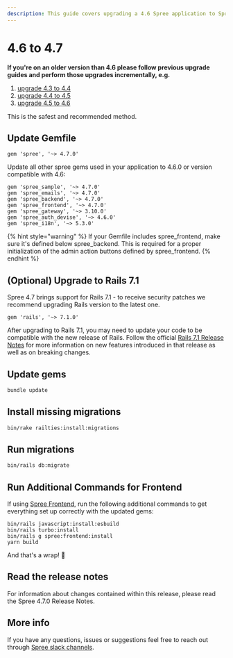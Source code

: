 ```yaml
---
description: This guide covers upgrading a 4.6 Spree application to Spree 4.7.
---
```


# 4.6 to 4.7

**If you're on an older version than 4.6 please follow previous upgrade guides and perform those upgrades incrementally, e.g.**

1. [upgrade 4.3 to 4.4](https://dev-docs.spreecommerce.org/upgrades/upgrades/4.3-to-4.4)
2. [upgrade 4.4 to 4.5](4.4-to-4.5.md)
3. [upgrade 4.5 to 4.6](4.5-to-4.6.md)

This is the safest and recommended method.

## Update Gemfile

```
gem 'spree', '~> 4.7.0'
```

Update all other spree gems used in your application to 4.6.0 or version compatible with 4.6:

```
gem 'spree_sample', '~> 4.7.0'
gem 'spree_emails', '~> 4.7.0'
gem 'spree_backend', '~> 4.7.0'
gem 'spree_frontend', '~> 4.7.0'
gem 'spree_gateway', '~> 3.10.0'
gem 'spree_auth_devise', '~> 4.6.0'
gem 'spree_i18n', '~> 5.3.0'
```



{% hint style="warning" %}
If your Gemfile includes spree\_frontend, make sure it's defined below spree\_backend. This is required for a proper initialization of the admin action buttons defined by spree\_frontend.
{% endhint %}

## (Optional) Upgrade to Rails 7.1

Spree 4.7 brings support for Rails 7.1 - to receive security patches we recommend upgrading Rails version to the latest one.

```
gem 'rails', '~> 7.1.0'
```

After upgrading to Rails 7.1, you may need to update your code to be compatible with the new release of Rails. Follow the official [Rails 7.1 Release Notes](https://edgeguides.rubyonrails.org/7\_1\_release\_notes.html) for more information on new features introduced in that release as well as on breaking changes.

## Update gems

```bash
bundle update
```

## Install missing migrations

```bash
bin/rake railties:install:migrations
```

## Run migrations

```bash
bin/rails db:migrate
```

## Run Additional Commands for Frontend

If using [Spree Frontend](https://github.com/spree/spree\_legacy\_frontend), run the following additional commands to get everything set up correctly with the updated gems:

```
bin/rails javascript:install:esbuild
bin/rails turbo:install
bin/rails g spree:frontend:install
yarn build
```

And that's a wrap! :tada:

## Read the release notes

For information about changes contained within this release, please read the Spree 4.7.0 Release Notes.

## More info

If you have any questions, issues or suggestions feel free to reach out through [Spree slack channels](http://slack.spreecommerce.org/).
